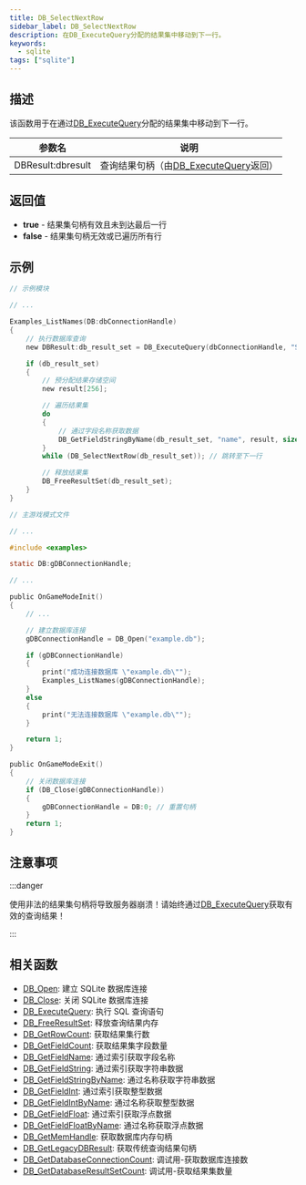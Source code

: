 ```yaml
---
title: DB_SelectNextRow
sidebar_label: DB_SelectNextRow
description: 在DB_ExecuteQuery分配的结果集中移动到下一行。
keywords:
  - sqlite
tags: ["sqlite"]
---
```


## 描述

该函数用于在通过[DB_ExecuteQuery](DB_ExecuteQuery)分配的结果集中移动到下一行。

| 参数名            | 说明                                                     |
| ----------------- | -------------------------------------------------------- |
| DBResult:dbresult | 查询结果句柄（由[DB_ExecuteQuery](DB_ExecuteQuery)返回） |

## 返回值

- ​**true**​ - 结果集句柄有效且未到达最后一行
- ​**false**​ - 结果集句柄无效或已遍历所有行

## 示例

```c
// 示例模块

// ...

Examples_ListNames(DB:dbConnectionHandle)
{
    // 执行数据库查询
    new DBResult:db_result_set = DB_ExecuteQuery(dbConnectionHandle, "SELECT `name` FROM `examples`");

    if (db_result_set)
    {
        // 预分配结果存储空间
        new result[256];

        // 遍历结果集
        do
        {
            // 通过字段名称获取数据
            DB_GetFieldStringByName(db_result_set, "name", result, sizeof(result));
        }
        while (DB_SelectNextRow(db_result_set)); // 跳转至下一行

        // 释放结果集
        DB_FreeResultSet(db_result_set);
    }
}
```

```c
// 主游戏模式文件

// ...

#include <examples>

static DB:gDBConnectionHandle;

// ...

public OnGameModeInit()
{
    // ...

    // 建立数据库连接
    gDBConnectionHandle = DB_Open("example.db");

    if (gDBConnectionHandle)
    {
        print("成功连接数据库 \"example.db\"");
        Examples_ListNames(gDBConnectionHandle);
    }
    else
    {
        print("无法连接数据库 \"example.db\"");
    }

    return 1;
}

public OnGameModeExit()
{
    // 关闭数据库连接
    if (DB_Close(gDBConnectionHandle))
    {
        gDBConnectionHandle = DB:0; // 重置句柄
    }
    return 1;
}
```

## 注意事项

:::danger

使用非法的结果集句柄将导致服务器崩溃！请始终通过[DB_ExecuteQuery](DB_ExecuteQuery)获取有效的查询结果！

:::

## 相关函数

- [DB_Open](DB_Open): 建立 SQLite 数据库连接
- [DB_Close](DB_Close): 关闭 SQLite 数据库连接
- [DB_ExecuteQuery](DB_ExecuteQuery): 执行 SQL 查询语句
- [DB_FreeResultSet](DB_FreeResultSet): 释放查询结果内存
- [DB_GetRowCount](DB_GetRowCount): 获取结果集行数
- [DB_GetFieldCount](DB_GetFieldCount): 获取结果集字段数量
- [DB_GetFieldName](DB_GetFieldName): 通过索引获取字段名称
- [DB_GetFieldString](DB_GetFieldString): 通过索引获取字符串数据
- [DB_GetFieldStringByName](DB_GetFieldStringByName): 通过名称获取字符串数据
- [DB_GetFieldInt](DB_GetFieldInt): 通过索引获取整型数据
- [DB_GetFieldIntByName](DB_GetFieldIntByName): 通过名称获取整型数据
- [DB_GetFieldFloat](DB_GetFieldFloat): 通过索引获取浮点数据
- [DB_GetFieldFloatByName](DB_GetFieldFloatByName): 通过名称获取浮点数据
- [DB_GetMemHandle](DB_GetMemHandle): 获取数据库内存句柄
- [DB_GetLegacyDBResult](DB_GetLegacyDBResult): 获取传统查询结果句柄
- [DB_GetDatabaseConnectionCount](DB_GetDatabaseConnectionCount): 调试用-获取数据库连接数
- [DB_GetDatabaseResultSetCount](DB_GetDatabaseResultSetCount): 调试用-获取结果集数量
